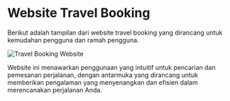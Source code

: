 # Website Travel Booking

Berikut adalah tampilan dari website travel booking yang dirancang untuk kemudahan pengguna dan ramah pengguna.

![Travel Booking Website](https://github.com/user-attachments/assets/a5b537d9-a97d-47fd-a328-f457d5b607b3)

Website ini menawarkan penggunaan yang intuitif untuk pencarian dan pemesanan perjalanan, dengan antarmuka yang dirancang untuk memberikan pengalaman yang menyenangkan dan efisien dalam merencanakan perjalanan Anda.
